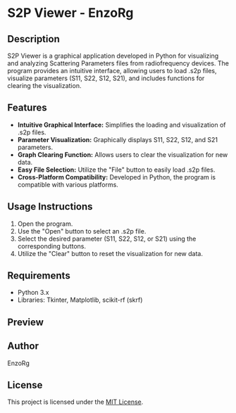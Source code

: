 # S2P Viewer - EnzoRg

## Description

S2P Viewer is a graphical application developed in Python for visualizing and analyzing Scattering Parameters files from radiofrequency devices. The program provides an intuitive interface, allowing users to load .s2p files, visualize parameters (S11, S22, S12, S21), and includes functions for clearing the visualization.

## Features

- **Intuitive Graphical Interface:** Simplifies the loading and visualization of .s2p files.
- **Parameter Visualization:** Graphically displays S11, S22, S12, and S21 parameters.
- **Graph Clearing Function:** Allows users to clear the visualization for new data.
- **Easy File Selection:** Utilize the "File" button to easily load .s2p files.
- **Cross-Platform Compatibility:** Developed in Python, the program is compatible with various platforms.

## Usage Instructions

1. Open the program.
2. Use the "Open" button to select an .s2p file.
3. Select the desired parameter (S11, S22, S12, or S21) using the corresponding buttons.
4. Utilize the "Clear" button to reset the visualization for new data.

## Requirements

- Python 3.x
- Libraries: Tkinter, Matplotlib, scikit-rf (skrf)

## Preview



## Author

EnzoRg

## License

This project is licensed under the [MIT License](LICENSE).


